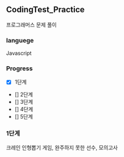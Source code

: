 ## CodingTest_Practice
프로그래머스 문제 풀이

### languege
Javascript

### Progress
- [X] 1단계
- [] 2단계
- [] 3단계
- [] 4단계
- [] 5단계

### 1단계
크레인 인형뽑기 게임, 완주하지 못한 선수, 모의고사
